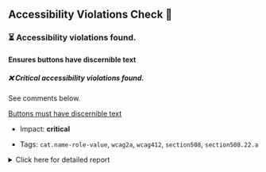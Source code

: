 ## Accessibility Violations Check 🔎

### ⏳ Accessibility violations found.

#### Ensures buttons have discernible text

##### ❌ Critical accessibility violations found.

See comments below.

[Buttons must have discernible text](https://dequeuniversity.com/rules/axe/3.5/button-name?application=axe-puppeteer)

- Impact: **critical**

- Tags: `cat.name-role-value`, `wcag2a`, `wcag412`, `section508`, `section508.22.a`

<details><summary>Click here for detailed report</summary>

1.  **Node:** `<button class="menu-button">
      <div class="menu-icon"></div>
    </button>`, **Impact:** critical

    Fix any of the following:

    - Element does not have inner text that is visible to screen readers

    - aria-label attribute does not exist or is empty

    - aria-labelledby attribute does not exist, references elements that do not exist or references elements that are empty

    - Element's default semantics were not overridden with role="presentation"

    - Element's default semantics were not overridden with role="none"

    - Element has no title attribute or the title attribute is empty

</details>
